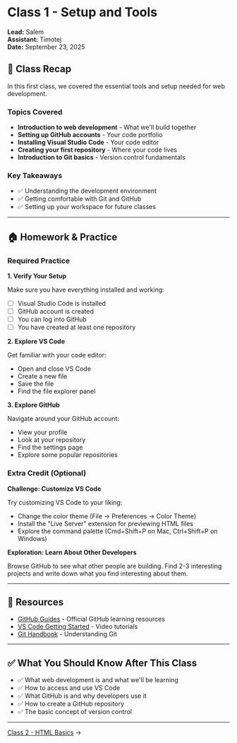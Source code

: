 # Class 1 - Setup and Tools

**Lead:** Salem  
**Assistant:** Timotej  
**Date:** September 23, 2025

## 📝 Class Recap

In this first class, we covered the essential tools and setup needed for web development.

### Topics Covered

- **Introduction to web development** - What we'll build together
- **Setting up GitHub accounts** - Your code portfolio
- **Installing Visual Studio Code** - Your code editor
- **Creating your first repository** - Where your code lives
- **Introduction to Git basics** - Version control fundamentals

### Key Takeaways

- ✅ Understanding the development environment
- ✅ Getting comfortable with Git and GitHub
- ✅ Setting up your workspace for future classes

---

## 🏠 Homework & Practice

### Required Practice

**1. Verify Your Setup**

Make sure you have everything installed and working:
- [ ] Visual Studio Code is installed
- [ ] GitHub account is created
- [ ] You can log into GitHub
- [ ] You have created at least one repository

**2. Explore VS Code**

Get familiar with your code editor:
- Open and close VS Code
- Create a new file
- Save the file
- Find the file explorer panel

**3. Explore GitHub**

Navigate around your GitHub account:
- View your profile
- Look at your repository
- Find the settings page
- Explore some popular repositories

### Extra Credit (Optional)

**Challenge: Customize VS Code**

Try customizing VS Code to your liking:
- Change the color theme (File → Preferences → Color Theme)
- Install the "Live Server" extension for previewing HTML files
- Explore the command palette (Cmd+Shift+P on Mac, Ctrl+Shift+P on Windows)

**Exploration: Learn About Other Developers**

Browse GitHub to see what other people are building. Find 2-3 interesting projects and write down what you find interesting about them.

---

## 📖 Resources

- [GitHub Guides](https://guides.github.com/) - Official GitHub learning resources
- [VS Code Getting Started](https://code.visualstudio.com/docs/getstarted/introvideos) - Video tutorials
- [Git Handbook](https://guides.github.com/introduction/git-handbook/) - Understanding Git

---

## ✅ What You Should Know After This Class

- ✅ What web development is and what we'll be learning
- ✅ How to access and use VS Code
- ✅ What GitHub is and why developers use it
- ✅ How to create a GitHub repository
- ✅ The basic concept of version control

---

[Class 2 - HTML Basics](../02-hosting-shortcuts/) →
